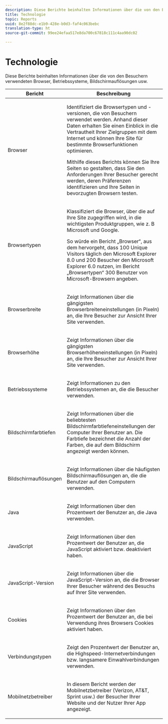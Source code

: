 ```yaml
---
description: Diese Berichte beinhalten Informationen über die von den Besuchern verwendeten Browser, Betriebssysteme, Bildschirmauflösungen usw.
title: Technologie
topic: Reports
uuid: 8e2f88dc-e1b9-428e-b0d3-faf4c063bebc
translation-type: ht
source-git-commit: 99ee24efaa517e8da700c67818c111c4aa90dc02

---
```



# Technologie

Diese Berichte beinhalten Informationen über die von den Besuchern verwendeten Browser, Betriebssysteme, Bildschirmauflösungen usw.

<table id="table_6B55FDDC4C484766BC3817E06551E753"> 
 <thead> 
  <tr> 
   <th colname="col1" class="entry"> Bericht </th> 
   <th colname="col2" class="entry"> Beschreibung </th> 
  </tr> 
 </thead>
 <tbody> 
  <tr> 
   <td colname="col1"> Browser </td> 
   <td colname="col2"> <p> Identifiziert die Browsertypen und -versionen, die von Besuchern verwendet werden. Anhand dieser Daten erhalten Sie einen Einblick in die Vertrautheit Ihrer Zielgruppen mit dem Internet und können Ihre Site für bestimmte Browserfunktionen optimieren. </p> <p>Mithilfe dieses Berichts können Sie Ihre Seiten so gestalten, dass Sie den Anforderungen Ihrer Besucher gerecht werden, deren Präferenzen identifizieren und Ihre Seiten in bevorzugten Browsern testen. </p> </td> 
  </tr> 
  <tr> 
   <td colname="col1"> Browsertypen </td> 
   <td colname="col2"> <p> Klassifiziert die Browser, über die auf Ihre Site zugegriffen wird, in die wichtigsten Produktgruppen, wie z. B Microsoft und Google. </p> <p>So würde ein <span class="wintitle">Bericht „Browser“</span>, aus dem hervorgeht, dass 100 Unique Visitors täglich den Microsoft Explorer 8.0 und 200 Besucher den Microsoft Explorer 6.0 nutzen, im <span class="wintitle">Bericht „Browsertypen“</span> 300 Benutzer von Microsoft-Browsern angeben. </p> </td> 
  </tr> 
  <tr> 
   <td colname="col1"> Browserbreite </td> 
   <td colname="col2"> <p> Zeigt Informationen über die gängigsten Browserbreiteneinstellungen (in Pixeln) an, die Ihre Besucher zur Ansicht Ihrer Site verwenden. </p> </td> 
  </tr> 
  <tr> 
   <td colname="col1"> Browserhöhe </td> 
   <td colname="col2"> <p> Zeigt Informationen über die gängigsten Browserhöheneinstellungen (in Pixeln) an, die Ihre Besucher zur Ansicht Ihrer Site verwenden. </p> </td> 
  </tr> 
  <tr> 
   <td colname="col1"> Betriebssysteme </td> 
   <td colname="col2"> <p> Zeigt Informationen zu den Betriebssystemen an, die die Besucher verwenden. </p> </td> 
  </tr> 
  <tr> 
   <td colname="col1"> Bildschirmfarbtiefen </td> 
   <td colname="col2"> <p> Zeigt Informationen über die beliebtesten Bildschirmfarbtiefeneinstellungen der Computer Ihrer Benutzer an. Die Farbtiefe bezeichnet die Anzahl der Farben, die auf dem Bildschirm angezeigt werden können. </p> </td> 
  </tr> 
  <tr> 
   <td colname="col1"> Bildschirmauflösungen </td> 
   <td colname="col2"> <p> Zeigt Informationen über die häufigsten Bildschirmauflösungen an, die die Benutzer auf den Computern verwenden. </p> </td> 
  </tr> 
  <tr> 
   <td colname="col1"> Java </td> 
   <td colname="col2"> <p> Zeigt Informationen über den Prozentwert der Benutzer an, die Java verwenden. </p> </td> 
  </tr> 
  <tr> 
   <td colname="col1"> JavaScript </td> 
   <td colname="col2"> <p> Zeigt Informationen über den Prozentwert der Benutzer an, die JavaScript aktiviert bzw. deaktiviert haben. </p> </td> 
  </tr> 
  <tr> 
   <td colname="col1"> JavaScript-Version </td> 
   <td colname="col2"> <p> Zeigt Informationen über die JavaScript-Version an, die die Browser Ihrer Besucher während des Besuchs auf Ihrer Site verwenden. </p> </td> 
  </tr> 
  <tr> 
   <td colname="col1"> Cookies </td> 
   <td colname="col2"> <p> Zeigt Informationen über den Prozentwert der Benutzer an, die bei Verwendung ihres Browsers Cookies aktiviert haben. </p> </td> 
  </tr> 
  <tr> 
   <td colname="col1"> Verbindungstypen </td> 
   <td colname="col2"> <p> Zeigt den Prozentwert der Benutzer an, die Highspeed-Internetverbindungen bzw. langsamere Einwahlverbindungen verwenden. </p> </td> 
  </tr> 
  <tr> 
   <td colname="col1"> Mobilnetzbetreiber </td> 
   <td colname="col2"> <p> In diesem Bericht werden der Mobilnetzbetreiber (Verizon, AT&amp;T, Sprint usw.) der Besucher Ihrer Website und der Nutzer Ihrer App angezeigt. </p> </td> 
  </tr> 
 </tbody> 
</table>


